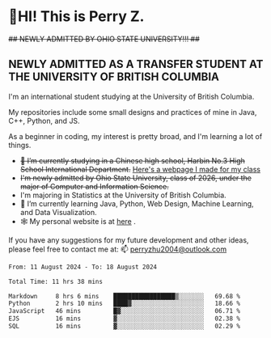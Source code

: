 # 🌄HI! This is Perry Z. <br> #
<s>## NEWLY ADMITTED BY OHIO STATE UNIVERSITY!!! ##</s>
## NEWLY ADMITTED AS A TRANSFER STUDENT AT THE UNIVERSITY OF BRITISH COLUMBIA ##
I'm an international student studying at the University of British Columbia. <br>

My repositories include some small designs and practices of mine in Java, C++, Python, and JS. <br>

As a beginner in coding, my interest is pretty broad, and I'm learning a lot of things. <br>
- <s>🔭 I’m currently studying in a Chinese high school, Harbin No.3 High School International Department.</s> [Here's a webpage I made for my class](https://perry2004.github.io/weirdos/)
- <s> I'm newly admitted by Ohio State University, class of 2026, under the major of Computer and Information Science. </s>
- I'm majoring in Statistics at the University of British Columbia. 
- 🌱 I’m currently learning Java, Python, Web Design, Machine Learning, and Data Visualization. 
- 🕸️ My personal website is at <a href="https://zhu-yp.cn">here</a> .  

If you have any suggestions for my future development and other ideas, please feel free to contact me at: 📫 [perryzhu2004@outlook.com](mailto:perryzhu2004@outlook.com)

<!--START_SECTION:waka-->

```txt
From: 11 August 2024 - To: 18 August 2024

Total Time: 11 hrs 38 mins

Markdown     8 hrs 6 mins    █████████████████▒░░░░░░░   69.68 %
Python       2 hrs 10 mins   ████▓░░░░░░░░░░░░░░░░░░░░   18.66 %
JavaScript   46 mins         █▓░░░░░░░░░░░░░░░░░░░░░░░   06.71 %
EJS          16 mins         ▓░░░░░░░░░░░░░░░░░░░░░░░░   02.38 %
SQL          16 mins         ▓░░░░░░░░░░░░░░░░░░░░░░░░   02.29 %
```

<!--END_SECTION:waka-->
